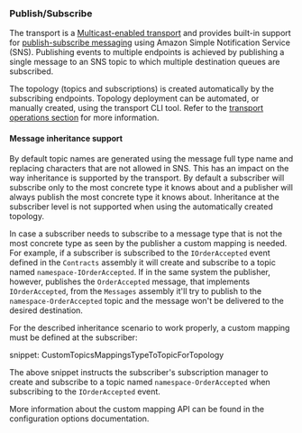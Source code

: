 ### Publish/Subscribe

The transport is a [Multicast-enabled transport](/transports/types.md#multicast-enabled-transports) and provides built-in support for [publish-subscribe messaging](/nservicebus/messaging/publish-subscribe/) using Amazon Simple Notification Service (SNS). Publishing events to multiple endpoints is achieved by publishing a single message to an SNS topic to which multiple destination queues are subscribed.

The topology (topics and subscriptions) is created automatically by the subscribing endpoints. Topology deployment can be automated, or manually created, using the transport CLI tool. Refer to the [transport operations section](/transports/sqs/operations-scripting.md) for more information.

#### Message inheritance support

By default topic names are generated using the message full type name and replacing characters that are not allowed in SNS. This has an impact on the way inheritance is supported by the transport. By default a subscriber will subscribe only to the most concrete type it knows about and a publisher will always publish the most concrete type it knows about. Inheritance at the subscriber level is not supported when using the automatically created topology.

In case a subscriber needs to subscribe to a message type that is not the most concrete type as seen by the publisher a custom mapping is needed. For example, if a subscriber is subscribed to the `IOrderAccepted` event defined in the `Contracts` assembly it will create and subscribe to a topic named `namespace-IOrderAccepted`. If in the same system the publisher, however, publishes the `OrderAccepted` message, that implements `IOrderAccepted`, from the `Messages` assembly it'll try to publish to the `namespace-OrderAccepted` topic and the message won't be delivered to the desired destination.

For the described inheritance scenario to work properly, a custom mapping must be defined at the subscriber:

snippet: CustomTopicsMappingsTypeToTopicForTopology

The above snippet instructs the subscriber's subscription manager to create and subscribe to a topic named `namespace-OrderAccepted` when subscribing to the `IOrderAccepted` event.

More information about the custom mapping API can be found in the configuration options documentation.
